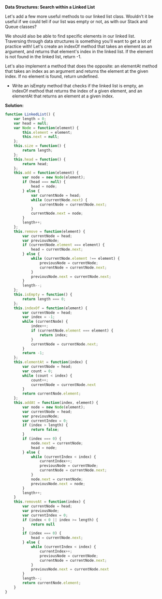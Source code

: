 **Data Structures: Search within a Linked List**

Let's add a few more useful methods to our linked list class. Wouldn't it be useful if we could tell if our list was empty or not, as with our Stack and Queue classes?

We should also be able to find specific elements in our linked list. Traversing through data structures is something you'll want to get a lot of practice with! Let's create an indexOf method that takes an element as an argument, and returns that element's index in the linked list. If the element is not found in the linked list, return -1.

Let's also implement a method that does the opposite: an elementAt method that takes an index as an argument and returns the element at the given index. If no element is found, return undefined.

* Write an isEmpty method that checks if the linked list is empty, an indexOf method that returns the index of a given element, and an elementAt that returns an element at a given index.

**Solution:**
```javascript
function LinkedList() {
	var length = 0;
	var head = null;
	var Node = function(element) {
		this.element = element;
		this.next = null;
	};
	this.size = function() {
		return length;
	};
	this.head = function() {
		return head;
	};
	this.add = function(element) {
		var node = new Node(element);
		if (head === null) {
			head = node;
		} else {
			var currentNode = head;
			while (currentNode.next) {
				currentNode = currentNode.next;
			}
			currentNode.next = node;
		}
		length++;
	};
	this.remove = function(element) {
		var currentNode = head;
		var previousNode;
		if (currentNode.element === element) {
			head = currentNode.next;
		} else {
			while (currentNode.element !== element) {
				previousNode = currentNode;
				currentNode = currentNode.next;
			}
			previousNode.next = currentNode.next;
		}
		length--;
	};
	this.isEmpty = function() {
		return length === 0;
	};
	this.indexOf = function(element) {
		var currentNode = head;
		var index = -1;
		while (currentNode) {
			index++;
			if (currentNode.element === element) {
				return index;
			}
			currentNode = currentNode.next;
		}
		return -1;
	};
	this.elementAt = function(index) {
		var currentNode = head;
		var count = 0;
		while (count < index) {
			count++;
			currentNode = currentNode.next
		}
		return currentNode.element;
	};
	this.addAt = function(index, element) {
		var node = new Node(element);
		var currentNode = head;
		var previousNode;
		var currentIndex = 0;
		if (index > length) {
			return false;
		}
		if (index === 0) {
			node.next = currentNode;
			head = node;
		} else {
			while (currentIndex < index) {
				currentIndex++;
				previousNode = currentNode;
				currentNode = currentNode.next;
			}
			node.next = currentNode;
			previousNode.next = node;
		}
		length++;
	}
	this.removeAt = function(index) {
		var currentNode = head;
		var previousNode;
		var currentIndex = 0;
		if (index < 0 || index >= length) {
			return null
		}
		if (index === 0) {
			head = currentNode.next;
		} else {
			while (currentIndex < index) {
				currentIndex++;
				previousNode = currentNode;
				currentNode = currentNode.next;
			}
			previousNode.next = currentNode.next
		}
		length--;
		return currentNode.element;
	}
}
```
